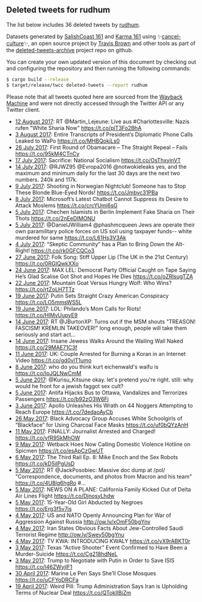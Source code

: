 ## Deleted tweets for rudhum

The list below includes 36 deleted tweets by
[rudhum](https://twitter.com/rudhum).



Datasets generated by [SalishCoast 161](https://twitter.com/SalishCoastA) and [Karma 161](https://twitter.com/KarmaOneSixOne)
using ✨[cancel-culture](https://github.com/travisbrown/cancel-culture)✨, an open source project by [Travis Brown](https://twitter.com/travisbrown) 
and other tools as part of the [deleted-tweets-archive](https://github.com/salcoast/deleted-tweets-archive/) project repo on github.

You can create your own updated version of this document by checking out and configuring the
repository and then running the following commands:

```bash
$ cargo build --release
$ target/release/twcc deleted-tweets --report rudhum
```

Please note that all tweets quoted here are sourced from the
[Wayback Machine](https://web.archive.org) and were not directly accessed through the Twitter API or
any Twitter client.

* [12 August 2017](https://web.archive.org/web/20170812161806/https://twitter.com/rudhum/status/896405442930388994): RT @Martin_Lejeune: Live aus #Charlottesville: Nazis rufen "White Sharia Now" https://t.co/plT3Fo2BhA
* [ 3 August 2017](https://web.archive.org/web/20170803193026/https://twitter.com/rudhum/status/893192354416537601): Entire Transcripts of President’s Diplomatic Phone Calls Leaked to WaPo https://t.co/MHBQokjLs0
* [26 July 2017](https://web.archive.org/web/20170726233030/https://twitter.com/rudhum/status/890353666233966594): First Round of Obamacare – The Straight Repeal – Fails https://t.co/95kM4CTnCy
* [17 July 2017](https://web.archive.org/web/20170717073031/https://twitter.com/rudhum/status/886850587727409153): Sacrifice: National Socialism https://t.co/OsThxyinVT
* [14 July 2017](https://web.archive.org/web/20170714145019/https://twitter.com/rudhum/status/885874103428763649): @RJWZ95 @Evropa2016 @notwokieleaks yes, and the maximum and minimum daily for the last 30 days are the next two numbers. 240k and 117k.
* [ 9 July 2017](https://web.archive.org/web/20170709173035/https://twitter.com/rudhum/status/884102496549056513): Shooting in Norwegian Nightclub! Someone has to Stop These Blonde Blue-Eyed Nords! https://t.co/Jmbvc31PBa
* [ 8 July 2017](https://web.archive.org/web/20170708083043/https://twitter.com/rudhum/status/883604246758912001): Microsoft’s Latest Chatbot Cannot Suppress its Desire to Attack Moslems https://t.co/crcYUmi6sG
* [ 5 July 2017](https://web.archive.org/web/20170705173105/https://twitter.com/rudhum/status/882653070919958529): Chechen Islamists in Berlin Implement Fake Sharia on Their Thots https://t.co/2nEeDIMONU
* [ 5 July 2017](https://web.archive.org/web/20170705040334/https://twitter.com/rudhum/status/882449852667441152): @DanielJWilliam4 @phashmcqueen Jews are operate their own paramilitary police forces on US soil using taxpayer funds-- white murdered for same https://t.co/L61Hs3V3Ak
* [ 4 July 2017](https://web.archive.org/web/20170704053036/https://twitter.com/rudhum/status/882109367461588994): “Skeptic Community” has a Plan to Bring Down the Alt-Right! https://t.co/rk0GFCQCo3
* [27 June 2017](https://web.archive.org/web/20170627233352/https://twitter.com/rudhum/status/879845265410334720): Folk Song: Stiff Upper Lip (The UK in the 21st Century) https://t.co/0RGIQwkXXo
* [24 June 2017](https://web.archive.org/web/20170624043049/https://twitter.com/rudhum/status/878470443832942593): MAX LEL: Democrat Party Official Caught on Tape Saying He’s Glad Scalise Got Shot and Hopes He Dies https://t.co/oZRlsugTZA
* [22 June 2017](https://web.archive.org/web/20170622193101/https://twitter.com/rudhum/status/877972210865983488): Mountain Goat Versus Hungry Wolf: Who Wins? https://t.co/rtZoLH7TTz
* [19 June 2017](https://web.archive.org/web/20170619093304/https://twitter.com/rudhum/status/876734568241528832): Putin Sets Straight Crazy American Conspiracy https://t.co/LO5mmsWS5L
* [19 June 2017](https://web.archive.org/web/20170619093304/https://twitter.com/rudhum/status/876734568220561408): LOL: Philando’s Mom Calls for Riots! https://t.co/HlMvUupyE9
* [14 June 2017](https://web.archive.org/web/20170614155143/https://twitter.com/rudhum/status/875017919276736512): RT @JBurtonXP: Turns out if the MSM shouts "TREASON! FASCISM! KREMLIN TAKEOVER!" long enough, people will take them seriously and start act…
* [14 June 2017](https://web.archive.org/web/20170614083053/https://twitter.com/rudhum/status/874906979948539904): Insane Jewess Walks Around the Wailing Wall Naked https://t.co/29MAE71C3f
* [11 June 2017](https://web.archive.org/web/20170611183120/https://twitter.com/rudhum/status/873970924529364992): UK: Couple Arrested for Burning a Koran in an Internet Video https://t.co/gd0vlT1umo
* [ 8 June 2017](https://web.archive.org/web/20170608060831/https://twitter.com/rudhum/status/872696825001762817): who do you think kurt eichenwald's waifu is https://t.co/IpJQLNwCmM
* [ 5 June 2017](https://web.archive.org/web/20170605222641/https://twitter.com/rudhum/status/871855825119260672): @Kurisu_Kitsune okay. let's pretend you're right. still: why would he front for a jewish faggot sex cult?
* [ 5 June 2017](https://web.archive.org/web/20170605173121/https://twitter.com/rudhum/status/871781502064963584): Antifa Hijacks Bus to Ottawa, Vandalizes and Terrorizes Passengers https://t.co/b92zO3W6Fj
* [ 3 June 2017](https://web.archive.org/web/20170603063217/https://twitter.com/rudhum/status/870890866772238336): Apollo Unleashes His Wrath on 44 Noggers Attempting to Reach Europe https://t.co/7dedaoAyCb
* [26 May 2017](https://web.archive.org/web/20170526113250/https://twitter.com/rudhum/status/868067399723085824): Black Advocacy Group Accuses White Schoolgirls of “Blackface” for Using Charcoal Face Masks https://t.co/uf0bQYzAnH
* [11 May 2017](https://web.archive.org/web/20170511193153/https://twitter.com/rudhum/status/862752138623160321): FINALLY: Journalist Arrested and Charged! https://t.co/vfR9SkMhOW
* [ 9 May 2017](https://web.archive.org/web/20170509083134/https://twitter.com/rudhum/status/861861188749144065): Wetback Hoes Now Calling Domestic Violence Hotline on Spicmen https://t.co/esApCzGwUT
* [ 6 May 2017](https://web.archive.org/web/20170506183104/https://twitter.com/rudhum/status/860924894254649344): The Third Rail Ep. 8: Mike Enoch and the Sex Robots https://t.co/kD5iIPgUsD
* [ 5 May 2017](https://web.archive.org/web/20170505194239/https://twitter.com/rudhum/status/860580520958283776): RT @JackPosobiec: Massive doc dump at /pol/   "Correspondence, documents, and photos from Macron and his team"  https://t.co/4U8lg6hgRo   #…
* [ 5 May 2017](https://web.archive.org/web/20170505113255/https://twitter.com/rudhum/status/860457275496050688): NEWS ON A PLANE: California Family Kicked Out of Delta Air Lines Flight https://t.co/DjnosyLhdw
* [ 5 May 2017](https://web.archive.org/web/20170505113255/https://twitter.com/rudhum/status/860457275491840002): 15-Year-Old Girl Abducted by Negroes https://t.co/Erg3f5v7is
* [ 4 May 2017](https://web.archive.org/web/20170618175948/https://twitter.com/rudhum/status/860139827601309696): US and NATO Openly Announcing Plan for War of Aggression Against Russia http://ow.ly/xOmF50bgYnv
* [ 4 May 2017](https://web.archive.org/web/20170618175942/https://twitter.com/rudhum/status/860139827223810048): Iran States Obvious Facts About Jew-Controlled Saudi Terrorist Regime http://ow.ly/Swey50bgYnu
* [ 4 May 2017](https://web.archive.org/web/20170504063334/https://twitter.com/rudhum/status/860019553769844736): TV KWA: INTRODUCING KWALY https://t.co/vX9rABKT0r
* [ 3 May 2017](https://web.archive.org/web/20170503183146/https://twitter.com/rudhum/status/859837906839642126): Texas “Active Shooter” Event Confirmed to Have Been a Murder-Suicide https://t.co/Cg218hdNeL
* [ 3 May 2017](https://web.archive.org/web/20170503103140/https://twitter.com/rudhum/status/859717085706031104): Trump to Negotiate with Putin in Order to Save ISIS https://t.co/l46ZWyjlF1
* [30 April 2017](https://web.archive.org/web/20170430043221/https://twitter.com/rudhum/status/858539497134469120): Marine Le Pen Says She’ll Close Mosques https://t.co/uCFYoDRCFa
* [19 April 2017](https://web.archive.org/web/20170419143234/https://twitter.com/rudhum/status/854704280065986561): Weird Pill: Trump Administration Says Iran is Upholding Terms of Nuclear Deal https://t.co/QTokIIBjZm
